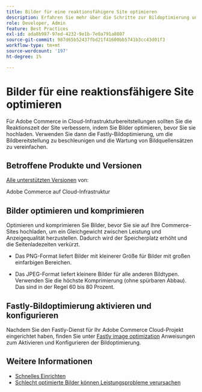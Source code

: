 ```yaml
---
title: Bilder für eine reaktionsfähigere Site optimieren
description: Erfahren Sie mehr über die Schritte zur Bildoptimierung und zur Verwendung der Fastly-Bildoptimierung zur Optimierung der Reaktionszeit auf Ihren Adobe Commerce-Sites.
role: Developer, Admin
feature: Best Practices
exl-id: ada8b987-97ed-4232-9e1b-7e0a791a0807
source-git-commit: 987d65b52437fbd21f41600bb5741b3cc43d01f3
workflow-type: tm+mt
source-wordcount: '197'
ht-degree: 1%

---
```


# Bilder für eine reaktionsfähigere Site optimieren

Für Adobe Commerce in Cloud-Infrastrukturbereitstellungen sollten Sie die Reaktionszeit der Site verbessern, indem Sie Bilder optimieren, bevor Sie sie hochladen. Verwenden Sie dann die Fastly-Bildoptimierung, um die Bildbereitstellung zu beschleunigen und die Wartung von Bildquellensätzen zu vereinfachen.

## Betroffene Produkte und Versionen

[Alle unterstützten Versionen](../../../release/versions.md) von:

Adobe Commerce auf Cloud-Infrastruktur


## Bilder optimieren und komprimieren

Optimieren und komprimieren Sie Bilder, bevor Sie sie auf Ihre Commerce-Sites hochladen, um ein Gleichgewicht zwischen Leistung und Anzeigequalität herzustellen. Dadurch wird der Speicherplatz erhöht und die Seitenladezeiten verkürzt.

- Das PNG-Format liefert Bilder mit kleinerer Größe für Bilder mit großen einfarbigen Bereichen.

- Das JPEG-Format liefert kleinere Bilder für alle anderen Bildtypen. Verwenden Sie die höchste Komprimierung (ohne spürbaren Abbau). Das sind in der Regel 60 bis 80 Prozent.

## Fastly-Bildoptimierung aktivieren und konfigurieren

Nachdem Sie den Fastly-Dienst für Ihr Adobe Commerce Cloud-Projekt eingerichtet haben, finden Sie unter [Fastly image optimization](https://experienceleague.adobe.com/en/docs/commerce-cloud-service/user-guide/cdn/fastly-image-optimization) Anweisungen zum Aktivieren und Konfigurieren der Bildoptimierung.

## Weitere Informationen

- [Schnelles Einrichten](https://experienceleague.adobe.com/en/docs/commerce-cloud-service/user-guide/cdn/setup-fastly/fastly-configuration)
- [Schlecht optimierte Bilder können Leistungsprobleme verursachen](https://experienceleague.adobe.com/docs/commerce-knowledge-base/kb/troubleshooting/miscellaneous/file-storage-low-specific-page-loads-are-slow.html)
